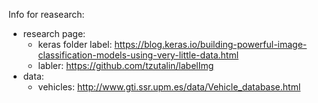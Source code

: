 Info for reasearch:  
+ research page:  
    + keras folder label: https://blog.keras.io/building-powerful-image-classification-models-using-very-little-data.html  
    + labler: https://github.com/tzutalin/labelImg  
+ data:  
    + vehicles: http://www.gti.ssr.upm.es/data/Vehicle_database.html  